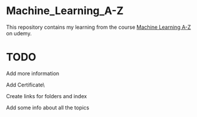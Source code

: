 # Machine_Learning_A-Z

This repository contains my learning from the course [Machine Learning A-Z](https://www.udemy.com/machinelearning/learn/v4/overview) on udemy.

# TODO 
Add more information

Add Certificate\

Create links for folders and index

Add some info about all the topics
